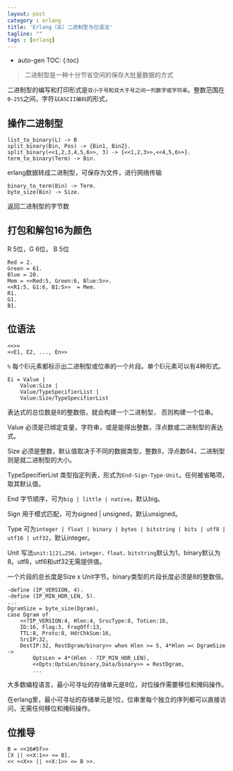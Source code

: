 ```yaml
---
layout: post
category : erlang
title: 'Erlang（五）二进制型与位语法'
tagline: ""
tags : [erlang]
---
```


* auto-gen TOC:
{:toc}

> 二进制型是一种十分节省空间的保存大批量数据的方式

二进制型的编写和打印形式是`双小于号和双大于号之间一列数字或字符串`。整数范围在`0-255`之间，字符以`ASCII编码`的形式，

<!--break-->

## 操作二进制型


	list_to_binary(L) -> B
	split_binary(Bin, Pos) -> {Bin1, Bin2}.
	split_binary(<<1,2,3,4,5,6>>, 3) -> {<<1,2,3>>,<<4,5,6>>}.
	term_to_binary(Term) -> Bin.


erlang数据转成二进制型，可保存为文件，进行网络传输


	binary_to_term(Bin) -> Term.
	byte_size(Bin) -> Size.


返回二进制型的字节数

## 打包和解包16为颜色

R 5位，G 6位， B 5位

	Red = 2.
	Green = 61.
	Blue = 20.
	Mem = <<Red:5, Green:6, Blue:5>>.
	<<R1:5, G1:6, B1:5>>  = Mem.
	R1.
	G1.
	B1.

## 位语法


	<<>>
	<<E1, E2, ..., En>>


`%` 每个Ei元素都标示出二进制型或位串的一个片段。单个Ei元素可以有4种形式。


	Ei = Value |
	    Value:Size |
	    Value/TypeSpecifierList |
	    Value:Size/TypeSpecifierList


表达式的总位数是8的整数倍，就会构建一个二进制型， 否则构建一个位串。

Value 必须是已绑定变量，字符串，或是能得出整数，浮点数或二进制型的表达式。

Size 必须是整数，默认值取决于不同的数据类型，整数8，浮点数64，二进制型则是就二进制型的大小。

TypeSpecifierList 类型指定列表，形式为`End-Sign-Type-Unit`。任何被省略项，取其默认值。

End 字节顺序，可为`big | little | native`，默认big。

Sign 用于模式匹配，可为signed | unsigned，默认unsigned。

Type 可为`integer | float | binary | bytes | bitstring | bits | utf8 | utf16 | utf32`，默认integer。

Unit 写法`unit:1|2|…256，integer，float，bitstring`默认为1，binary默认为8。utf8，utf6和utf32无需提供值。

一个片段的总长度是Size x Unit字节。binary类型的片段长度必须是8的整数倍。


	-define (IP_VERSION, 4).
	-define (IP_MIN_HDR_LEN, 5).
	...
	DgramSize = byte_size(Dgram),
	case Dgram of
	    <<?IP_VERSION:4, Hlen:4, SrvcType:8, TotLen:16,
	    ID:16, Flag:3, FragOff:13,
	    TTL:8, Proto:8, HdrChkSum:16,
	    SrcIP:32,
	    DestIP:32, RestDgram/binary>> when Hlen >= 5, 4*Hlen =< DgramSize ->
	        OptsLen = 4*(Hlen - ?IP_MIN_HDR_LEN),
	        <<Opts:OptsLen/binary,Data/binary>> = RestDgram,
	        ...


大多数编程语言，最小可寻址的存储单元是8位，对位操作需要移位和掩码操作。

在erlang里，最小可寻址的存储单元是1位，位串里每个独立的序列都可以直接访问，无需任何移位和掩码操作。

## 位推导


	B = <<16#5f>>
	[X || <<X:1>> <= B].
	<< <<X>> || <<X:1>> <= B >>.

